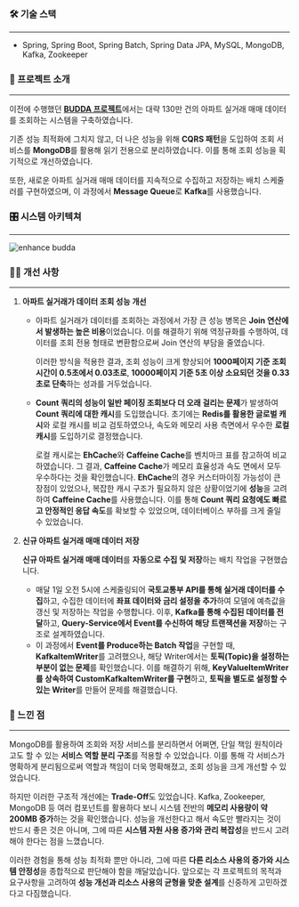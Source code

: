 ### 🛠 기술 스택

---

- Spring, Spring Boot, Spring Batch, Spring Data JPA, MySQL, MongoDB, Kafka, Zookeeper

### 📖 프로젝트 소개

---

이전에 수행했던 [**BUDDA 프로젝트**](https://github.com/naver0504/comprehensive-design)에서는 대략 130만 건의 아파트 실거래 매매 데이터를 조회하는 시스템을 구축하였습니다.

기존 성능 최적화에 그치지 않고, 더 나은 성능을 위해 **CQRS 패턴**을 도입하여 조회 서비스를 **MongoDB**를 활용해 읽기 전용으로 분리하였습니다. 이를 통해 조회 성능을 획기적으로 개선하였습니다.

또한, 새로운 아파트 실거래 매매 데이터를 지속적으로 수집하고 저장하는 배치 스케줄러를 구현하였으며,  이 과정에서 **Message Queue**로 **Kafka**를 사용했습니다. 

### 🎛️ 시스템 아키텍쳐

---

![enhance budda](https://github.com/user-attachments/assets/901e47aa-d223-4ae2-b350-aadb4f863f6a)

### 🙋‍♂️ 개선 사항

---

1. **아파트 실거래가 데이터 조회 성능 개선**
    - 아파트 실거래가 데이터를 조회하는 과정에서 가장 큰 성능 병목은 **Join 연산에서 발생하는 높은 비용**이었습니다. 이를 해결하기 위해 역정규화를 수행하여, 데이터를 조회 전용 형태로 변환함으로써 Join 연산의 부담을 줄였습니다.
        
        이러한 방식을 적용한 결과, 조회 성능이 크게 향상되어 **1000페이지 기준 조회 시간이 0.5초에서 0.03초로**, **10000페이지 기준 5초 이상 소요되던 것을 0.33초로 단축**하는 성과를 거두었습니다.
        
    - **Count 쿼리의 성능이 일반 페이징 조회보다 더 오래 걸리는 문제**가 발생하여 **Count 쿼리에 대한 캐시**를 도입했습니다. 초기에는 **Redis를 활용한 글로벌 캐시**와 로컬 캐시를 비교 검토하였으나, 속도와 메모리 사용 측면에서 우수한 **로컬 캐시**를 도입하기로 결정했습니다.
        
        로컬 캐시로는 **EhCache**와 **Caffeine Cache**를 벤치마크 표를 참고하여 비교하였습니다. 그 결과, **Caffeine Cache**가 메모리 효율성과 속도 면에서 모두 우수하다는 것을 확인했습니다. **EhCache**의 경우 커스터마이징 가능성이 큰 장점이 있었으나, 복잡한 캐시 구조가 필요하지 않은 상황이었기에 **성능**을 고려하여 **Caffeine Cache**를 사용했습니다. 이를 통해 **Count 쿼리 요청에도 빠르고 안정적인 응답 속도**를 확보할 수 있었으며, 데이터베이스 부하를 크게 줄일 수 있었습니다.
2. **신규 아파트 실거래 매매 데이터 저장**
   
    **신규 아파트 실거래 매매 데이터**를 **자동으로 수집 및 저장**하는 배치 작업을 구현했습니다.
    - 매달 1일 오전 5시에 스케줄링되어 **국토교통부 API를 통해 실거래 데이터를 수집**하고, 수집한 데이터에 **좌표 데이터와 금리 설정을 추가**하여 모델에 예측값을 갱신 및 저장하는 작업을 수행합니다. 이후, **Kafka를 통해 수집된 데이터를 전달**하고, **Query-Service에서 Event를 수신하여 해당 트랜잭션을 저장**하는 구조로 설계하였습니다.
    - 이 과정에서 **Event를 Produce하는 Batch 작업**을 구현할 때, **KafkaItemWriter**를 고려했으나, 해당 Writer에서는 **토픽(Topic)을 설정하는 부분이 없는 문제**를 확인했습니다. 이를 해결하기 위해, **KeyValueItemWriter를 상속하여 CustomKafkaItemWriter를 구현**하고, **토픽을 별도로 설정할 수 있는 Writer**를 만들어 문제를 해결했습니다.
### 🧐 느낀 점

---

MongoDB를 활용하여 조회와 저장 서비스를 분리하면서 어쩌면, 단일 책임 원칙이라고도 할 수 있는 **서비스 역할 분리 구조**를 적용할 수 있었습니다. 이를 통해 각 서비스가 명확하게 분리됨으로써 역할과 책임이 더욱 명확해졌고, 조회 성능을 크게 개선할 수 있었습니다.

하지만 이러한 구조적 개선에는 **Trade-Off**도 있었습니다. Kafka, Zookeeper, MongoDB 등 여러 컴포넌트를 활용하다 보니 시스템 전반의 **메모리 사용량이 약 200MB 증가**하는 것을 확인했습니다. 성능을 개선한다고 해서 속도만 빨라지는 것이 반드시 좋은 것은 아니며, 그에 따른 **시스템 자원 사용 증가와 관리 복잡성**을 반드시 고려해야 한다는 점을 느꼈습니다.

이러한 경험을 통해 성능 최적화 뿐만 아니라, 그에 따른 **다른 리소스 사용의 증가와 시스템 안정성**을 종합적으로 판단해야 함을 깨달았습니다. 앞으로는 각 프로젝트의 목적과 요구사항을 고려하여 **성능 개선과 리소스 사용의 균형을 맞춘 설계**를 신중하게 고민하겠다고 다짐했습니다.
